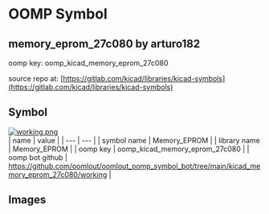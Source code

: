 # OOMP Symbol  
## memory_eprom_27c080  by arturo182  
  
oomp key: oomp_kicad_memory_eprom_27c080  
  
source repo at: [https://gitlab.com/kicad/libraries/kicad-symbols](https://gitlab.com/kicad/libraries/kicad-symbols)  
## Symbol  
  
[![working.png](working_600.png)](working.png)  
| name | value | 
| --- | --- | 
| symbol name | Memory_EPROM | 
| library name | Memory_EPROM | 
| oomp key | oomp_kicad_memory_eprom_27c080 | 
| oomp bot github | https://github.com/oomlout/oomlout_oomp_symbol_bot/tree/main/kicad_memory_eprom_27c080/working | 
## Images  
